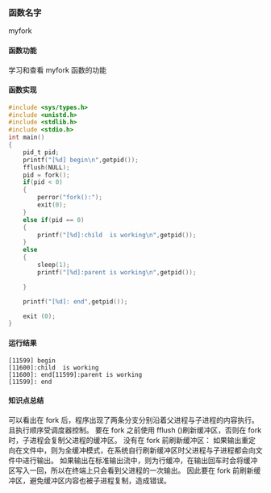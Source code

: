 
### 函数名字
myfork
#### 函数功能

学习和查看 myfork 函数的功能
#### 函数实现
```c
#include <sys/types.h>
#include <unistd.h>
#include <stdlib.h>
#include <stdio.h>
int main()
{
	pid_t pid;
	printf("[%d] begin\n",getpid());
	fflush(NULL);
	pid = fork();
	if(pid < 0)
	{
		perror("fork():");
		exit(0);
	}
	else if(pid == 0)
	{
		printf("[%d]:child  is working\n",getpid());
	}
	else 
	{
		sleep(1);
		printf("[%d]:parent is working\n",getpid());

	}

	printf("[%d]: end",getpid());

	exit (0);
}
```
#### 运行结果
```
[11599] begin
[11600]:child  is working
[11600]: end[11599]:parent is working
[11599]: end
```

#### 知识点总结
可以看出在 fork 后，程序出现了两条分支分别沿着父进程与子进程的内容执行。
且执行顺序受调度器控制。
要在 fork 之前使用 fflush ()刷新缓冲区，否则在 fork 时，子进程会复制父进程的缓冲区。
没有在 fork 前刷新缓冲区：
如果输出重定向在文件中，则为全缓冲模式，在系统自行刷新缓冲区时父进程与子进程都会向文件中进行输出。
如果输出在标准输出流中，则为行缓冲，在输出回车时会将缓冲区写入一回，所以在终端上只会看到父进程的一次输出。
因此要在 fork 前刷新缓冲区，避免缓冲区内容也被子进程复制，造成错误。
